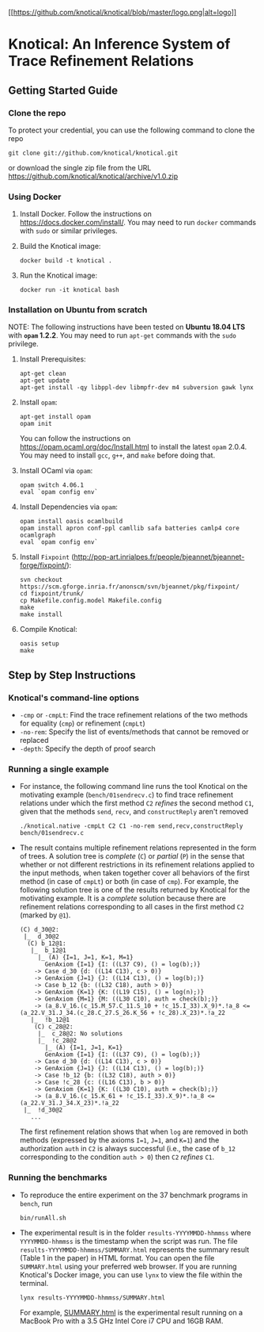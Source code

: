 [[https://github.com/knotical/knotical/blob/master/logo.png|alt=logo]]

# Knotical: An Inference System of Trace Refinement Relations

## Getting Started Guide

### Clone the repo

To protect your credential, you can use the following command to clone the repo

```
git clone git://github.com/knotical/knotical.git
```

or download the single zip file from the URL https://github.com/knotical/knotical/archive/v1.0.zip

### Using Docker

1. Install Docker. Follow the instructions on https://docs.docker.com/install/. You may need to run `docker` commands with `sudo` or similar privileges.

2. Build the Knotical image:

    ```
    docker build -t knotical .
    ```

3. Run the Knotical image:

    ```
    docker run -it knotical bash
    ```
    
### Installation on Ubuntu from scratch

NOTE: The following instructions have been tested on **Ubuntu 18.04 LTS** with **`opam` 1.2.2**. You may need to run `apt-get` commands with the `sudo` privilege.


1. Install Prerequisites:

    ```
    apt-get clean
    apt-get update
    apt-get install -qy libppl-dev libmpfr-dev m4 subversion gawk lynx
    ```
    
2. Install `opam`:

    ```
    apt-get install opam
    opam init
    ```
    
   You can follow the instructions on https://opam.ocaml.org/doc/Install.html to install the latest `opam` 2.0.4. You may need to install `gcc`, `g++`, and `make` before doing that.

3. Install OCaml via `opam`:

    ```
    opam switch 4.06.1
    eval `opam config env`
    ```

4. Install Dependencies via `opam`:
 
    ```
    opam install oasis ocamlbuild
    opam install apron conf-ppl camllib safa batteries camlp4 core ocamlgraph
    eval `opam config env`
    ```
    
5. Install `Fixpoint` (http://pop-art.inrialpes.fr/people/bjeannet/bjeannet-forge/fixpoint/):
  
    ```
    svn checkout https://scm.gforge.inria.fr/anonscm/svn/bjeannet/pkg/fixpoint/
    cd fixpoint/trunk/
    cp Makefile.config.model Makefile.config
    make
    make install
    ```

6. Compile Knotical:
   
    ```
    oasis setup
    make
    ```
    
## Step by Step Instructions

### Knotical's command-line options

- `-cmp` or `-cmpLt`: Find the trace refinement relations of the two methods for equality (`cmp`) or refinement (`cmpLt`)
- `-no-rem`: Specify the list of events/methods that cannot be removed or replaced
- `-depth`: Specify the depth of proof search

### Running a single example

- For instance, the following command line runs the tool Knotical on the motivating example (`bench/01sendrecv.c`) to find trace refinement relations under which the first method `C2` *refines* the second method `C1`, given that the methods `send`, `recv`, and `constructReply` aren't removed

    ```
    ./knotical.native -cmpLt C2 C1 -no-rem send,recv,constructReply bench/01sendrecv.c
    ```
    
- The result contains multiple refinement relations represented in the form of trees. A solution tree is *complete* (`C`) or *partial* (`P`) in the sense that whether or not different restrictions in its refinement relations applied to the input methods, when taken together cover all behaviors of the first method (in case of `cmpLt`) or both (in case of `cmp`). For example, the following solution tree is one of the results returned by Knotical for the motivating example. It is a *complete* solution because there are refinement relations corresponding to all cases in the first method `C2` (marked by `@1`).

    ```
    (C) d_30@2: 
     |_  d_30@2
      (C) b_12@1: 
       |_  b_12@1
         |_ (A) {I=1, J=1, K=1, M=1}
           GenAxiom {I=1} {I: ((L37 C9), () = log(b);)}
        -> Case d_30 {d: ((L14 C13), c > 0)}
        -> GenAxiom {J=1} {J: ((L14 C13), () = log(b);)}
        -> Case b_12 {b: ((L32 C18), auth > 0)}
        -> GenAxiom {K=1} {K: ((L19 C15), () = log(n);)}
        -> GenAxiom {M=1} {M: ((L30 C10), auth = check(b);)}
        -> (a_8.V_16.(c_15.M_57.C_11.S_10 + !c_15.I_33).X_9)*.!a_8 <= (a_22.V_31.J_34.(c_28.C_27.S_26.K_56 + !c_28).X_23)*.!a_22
       |_  !b_12@1
        (C) c_28@2: 
         |_  c_28@2: No solutions
         |_  !c_28@2
           |_ (A) {I=1, J=1, K=1}
           GenAxiom {I=1} {I: ((L37 C9), () = log(b);)}
        -> Case d_30 {d: ((L14 C13), c > 0)}
        -> GenAxiom {J=1} {J: ((L14 C13), () = log(b);)}
        -> Case !b_12 {b: ((L32 C18), auth > 0)}
        -> Case !c_28 {c: ((L16 C13), b > 0)}
        -> GenAxiom {K=1} {K: ((L30 C10), auth = check(b);)}
        -> (a_8.V_16.(c_15.K_61 + !c_15.I_33).X_9)*.!a_8 <= (a_22.V_31.J_34.X_23)*.!a_22
     |_  !d_30@2
       ...
    ```
    
    The first refinement relation shows that when `log` are removed in both methods (expressed by the axioms `I=1`, `J=1`, and `K=1`) and the authorization `auth` in `C2` is always successful (i.e., the case of `b_12` corresponding to the condition `auth > 0`) then `C2` *refines* `C1`.

### Running the benchmarks

- To reproduce the entire experiment on the 37 benchmark programs in `bench`, run 

    ```
    bin/runAll.sh
    ```

- The experimental result is in the folder `results-YYYYMMDD-hhmmss` where `YYYYMMDD-hhmmss` is the timestamp when the script was run. The file `results-YYYYMMDD-hhmmss/SUMMARY.html` represents the summary result (Table 1 in the paper) in HTML format. You can open the file `SUMMARY.html` using your preferred web browser. If you are running Knotical's Docker image, you can use `lynx` to view the file within the terminal.

    ```
    lynx results-YYYYMMDD-hhmmss/SUMMARY.html
    ```
    
    For example, [SUMMARY.html](results/SUMMARY.html) is the experimental result running on a MacBook Pro with a 3.5 GHz Intel Core i7 CPU and 16GB RAM.
